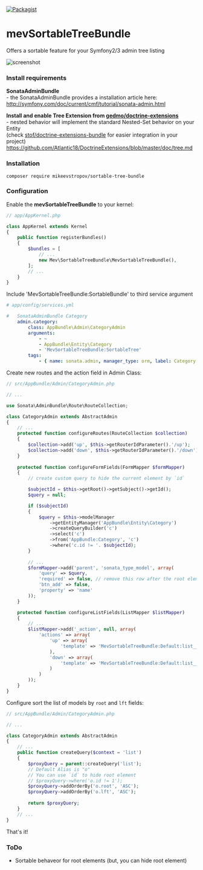 [![Packagist](https://img.shields.io/packagist/l/doctrine/orm.svg?maxAge=2592000)]()

# mevSortableTreeBundle
Offers a sortable feature for your Symfony2/3 admin tree listing

![screenshot](https://cloud.githubusercontent.com/assets/15070249/16892502/cd866138-4b3e-11e6-891d-02bf1ed4acac.png)

### Install requirements

**SonataAdminBundle**  
\- the SonataAdminBundle provides a installation article here:  
http://symfony.com/doc/current/cmf/tutorial/sonata-admin.html

**Install and enable Tree Extension from [gedmo/doctrine-extensions](https://packagist.org/packages/gedmo/doctrine-extensions)**  
\- nested behavior will implement the standard Nested-Set behavior on your Entity  
(check [stof/doctrine-extensions-bundle](https://symfony.com/doc/master/bundles/StofDoctrineExtensionsBundle/index.html) for easier integration in your project)
https://github.com/Atlantic18/DoctrineExtensions/blob/master/doc/tree.md

### Installation

```console
composer require mikeevstropov/sortable-tree-bundle
```

### Configuration

Enable the **mevSortableTreeBundle** to your kernel:

```php
// app/AppKernel.php

class AppKernel extends Kernel
{
	public function registerBundles()
	{
		$bundles = [
			// ...
			new Mev\SortableTreeBundle\MevSortableTreeBundle(),
		];
		// ...
	}
}
```

Include 'MevSortableTreeBundle:SortableBundle' to third service argument

``` yml
# app/config/services.yml

#   SonataAdminBundle Category
    admin.category:
        class: AppBundle\Admin\CategoryAdmin
        arguments:
            - ~
            - AppBundle\Entity\Category
            - 'MevSortableTreeBundle:SortableTree'
        tags:
            - { name: sonata.admin, manager_type: orm, label: Category }
```

Create new routes and the action field in Admin Class:

```php
// src/AppBundle/Admin/CategoryAdmin.php

// ...

use Sonata\AdminBundle\Route\RouteCollection;

class CategoryAdmin extends AbstractAdmin
{
	// ...
	protected function configureRoutes(RouteCollection $collection)
	{
		$collection->add('up', $this->getRouterIdParameter().'/up');
        $collection->add('down', $this->getRouterIdParameter().'/down');
    }
    
    protected function configureFormFields(FormMapper $formMapper)
    {
        // create custom query to hide the current element by `id`

        $subjectId = $this->getRoot()->getSubject()->getId();
        $query = null;

        if ($subjectId)
        {
            $query = $this->modelManager
                ->getEntityManager('AppBundle\Entity\Category')
                ->createQueryBuilder('c')
                ->select('c')
                ->from('AppBundle:Category', 'c')
                ->where('c.id != '. $subjectId);
        }
        
        // ...
        $formMapper->add('parent', 'sonata_type_model', array(
            'query' => $query,
            'required' => false, // remove this row after the root element is created
            'btn_add' => false,
            'property' => 'name'
        ));
    }

	protected function configureListFields(ListMapper $listMapper)
	{
		// ...
		$listMapper->add('_action', null, array(
			'actions' => array(
				'up' => array(
                    'template' => 'MevSortableTreeBundle:Default:list__action_up.html.twig'
                ),
                'down' => array(
                    'template' => 'MevSortableTreeBundle:Default:list__action_down.html.twig'
                )
			)
		));
	}
}
```

Configure sort the list of models by `root` and `lft` fields:

```php
// src/AppBundle/Admin/CategoryAdmin.php

// ...

class CategoryAdmin extends AbstractAdmin
{
	// ...
	public function createQuery($context = 'list')
	{
		$proxyQuery = parent::createQuery('list');
        // Default Alias is "o"
        // You can use `id` to hide root element
        // $proxyQuery->where('o.id != 1');
        $proxyQuery->addOrderBy('o.root', 'ASC');
        $proxyQuery->addOrderBy('o.lft', 'ASC');
    
		return $proxyQuery;
	}
	// ...
}
```

That's it!

### ToDo
- Sortable behaveor for root elements (but, you can hide root element)

